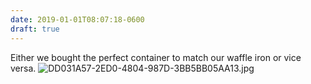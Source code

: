 ```yaml
---
date: 2019-01-01T08:07:18-0600
draft: true
---
```




Either we bought the perfect container to match our waffle iron or vice versa. ![DD031A57-2ED0-4804-987D-3BB5BB05AA13.jpg](http://ianwhitney.micro.blog/uploads/2019/abd10d8f6a.jpg)



